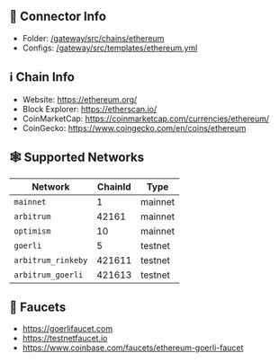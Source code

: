 ## 📁 Connector Info

* Folder: [/gateway/src/chains/ethereum](https://github.com/hummingbot/gateway/tree/main/src/chains/ethereum)
* Configs: [/gateway/src/templates/ethereum.yml](https://github.com/hummingbot/gateway/tree/main/src/templates/ethereum.yml)

## ℹ️ Chain Info

* Website: <https://ethereum.org/>
* Block Explorer: <https://etherscan.io/>
* CoinMarketCap: <https://coinmarketcap.com/currencies/ethereum/>
* CoinGecko: <https://www.coingecko.com/en/coins/ethereum>

## 🕸️ Supported Networks

| Network | ChainId | Type |
|---------|---------|------|
| `mainnet` | 1 | mainnet |
| `arbitrum` | 42161 | mainnet |
| `optimism` | 10 | mainnet |
| `goerli` | 5 | testnet |
| `arbitrum_rinkeby` | 421611 | testnet |
| `arbitrum_goerli` | 421613 | testnet |

## 🚰 Faucets

* <https://goerlifaucet.com>
* <https://testnetfaucet.io>
* <https://www.coinbase.com/faucets/ethereum-goerli-faucet>
